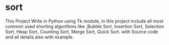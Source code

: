 # sort
This Project Write in Python using Tk module, in this project include all most common used shorting algorithms like ,Bubble Sort, Insertion Sort, Selection Sort, Heap Sort, Counting Sort, Merge Sort, Quick Sort. with Source code and all details also with example.
